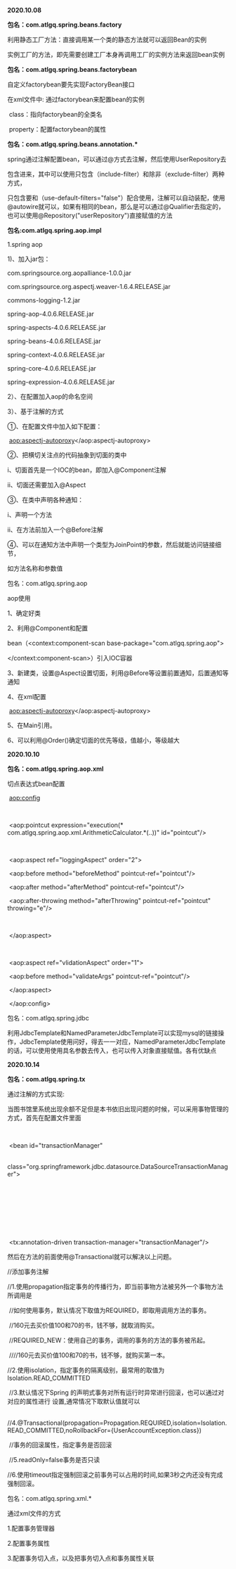 **2020.10.08**

**包名：com.atlgq.spring.beans.factory**

利用静态工厂方法：直接调用某一个类的静态方法就可以返回Bean的实例

实例工厂的方法，即先需要创建工厂本身再调用工厂的实例方法来返回bean实例

**包名：com.atlgq.spring.beans.factorybean**

自定义factorybean要先实现FactoryBean接口

在xml文件中:	通过factorybean来配置bean的实例

​	class：指向factorybean的全类名

​	property：配置factorybean的属性

**包名：com.atlgq.spring.beans.annotation.\***

spring通过注解配置bean，可以通过@方式去注解，然后使用UserRepository去

包含进来，其中可以使用只包含（include-filter）和除非（exclude-filter）两种方式，

只包含要和（use-default-filters="false"）配合使用，注解可以自动装配，使用@autowire就可以，如果有相同的bean，那么是可以通过@Qualifier去指定的，也可以使用@Repository("userRepository")直接赋值的方法

**包名:com.atlgq.spring.aop.impl**

1.spring aop

1)、加入jar包：

com.springsource.org.aopalliance-1.0.0.jar

com.springsource.org.aspectj.weaver-1.6.4.RELEASE.jar

commons-logging-1.2.jar

spring-aop-4.0.6.RELEASE.jar

spring-aspects-4.0.6.RELEASE.jar

spring-beans-4.0.6.RELEASE.jar

spring-context-4.0.6.RELEASE.jar

spring-core-4.0.6.RELEASE.jar

spring-expression-4.0.6.RELEASE.jar

2）、在配置加入aop的命名空间

3）、基于注解的方式

①、在配置文件中加入如下配置：

<!-- 使用Aspject注解起作用：自动匹配的类生成代理对象 -->

​	<aop:aspectj-autoproxy></aop:aspectj-autoproxy>

②、把横切关注点的代码抽象到切面的类中

i、切面首先是一个IOC的bean，即加入@Component注解

ii、切面还需要加入@Aspect

③、在类中声明各种通知：

i、声明一个方法

ii、在方法前加入一个@Before注解

④、可以在通知方法中声明一个类型为JoinPoint的参数，然后就能访问链接细节，	

如方法名称和参数值

包名：com.atlgq.spring.aop

aop使用

1、确定好类

2、利用@Component和配置

bean（<context:component-scan base-package="com.atlgq.spring.aop">

 </context:component-scan>）引入IOC容器

3、新建类，设置@Aspect设置切面，利用@Before等设置前置通知，后置通知等通知

4、在xml配置

<!-- 配置自动未匹配aspect注解的java类生成代理对象 -->

​	<aop:aspectj-autoproxy></aop:aspectj-autoproxy>

5、在Main引用。

6、可以利用@Order()确定切面的优先等级，值越小，等级越大

**2020.10.10**

**包名：com.atlgq.spring.aop.xml**

切点表达式bean配置

<!-- 配置AOP -->

​	<aop:config>

​		<!-- 配置切点表达式 -->

​		<aop:pointcut expression="execution(* 		com.atlgq.spring.aop.xml.ArithmeticCalculator.*(..))" id="pointcut"/>

​		<!-- 配置切面及通知 -->

​		<aop:aspect ref="loggingAspect" order="2">

​			<aop:before method="beforeMethod" pointcut-ref="pointcut"/>

​			<aop:after method="afterMethod" pointcut-ref="pointcut"/>

​			<aop:after-throwing method="afterThrowing" pointcut-ref="pointcut" throwing="e"/>

​			<!-- <aop:around method="aroundMethod" pointcut-ref="pointcut"/> -->

​		</aop:aspect>

​		

​		<aop:aspect ref="vlidationAspect" order="1">

​			<aop:before method="validateArgs" pointcut-ref="pointcut"/>

​		</aop:aspect>

​	</aop:config>

包名：com.atlgq.spring.jdbc

利用JdbcTemplate和NamedParameterJdbcTemplate可以实现mysql的链接操作，JdbcTemplate使用问好，得去一一对应，NamedParameterJdbcTemplate的话，可以使用使用具名参数去传入，也可以传入对象直接赋值。各有优缺点

**2020.10.14**

**包名：com.atlgq.spring.tx**

通过注解的方式实现:

当图书馆里系统出现余额不足但是本书依旧出现问题的时候，可以采用事物管理的方式，首先在配置文件里面

​	<!-- 配置事务管理器 -->

​	<bean id="transactionManager" 

​		class="org.springframework.jdbc.datasource.DataSourceTransactionManager">

​		<property name="dataSource" ref="dataSource"></property>	

​	</bean>

​	

​	<!-- 启用事务注解 -->

​	<tx:annotation-driven transaction-manager="transactionManager"/> 

然后在方法的前面使用@Transactional就可以解决以上问题。

//添加事务注解

​	//1.使用propagation指定事务的传播行为，即当前事物方法被另外一个事物方法所调用是

​	//如何使用事务，默认情况下取值为REQUIRED，即取用调用方法的事务。

​	//160元去买价值100和70的书，钱不够，就取消购买。

​	//REQUIRED_NEW：使用自己的事务，调用的事务的方法的事务被吊起。

​	////160元去买价值100和70的书，钱不够，就购买第一本。

​	//2.使用isolation，指定事务的隔离级别，最常用的取值为Isolation.READ_COMMITTED

​	//3.默认情况下Spring 的声明式事务对所有运行时异常进行回滚，也可以通过对对应的属性进行			 设置,通常情况下取默认值就可以

​	//4.@Transactional(propagation=Propagation.REQUIRED,isolation=Isolation.READ_COMMITTED,noRollbackFor={UserAccountException.class})

​	//事务的回滚属性，指定事务是否回滚

​	//5.readOnly=false事务是否只读

​	//6.使用timeout指定强制回滚之前事务可以占用的时间,如果3秒之内还没有完成强制回滚。

包名：com.atlgq.spring.xml.*

通过xml文件的方式

1.配置事务管理器

2.配置事务属性

3.配置事务切入点，以及把事务切入点和事务属性关联